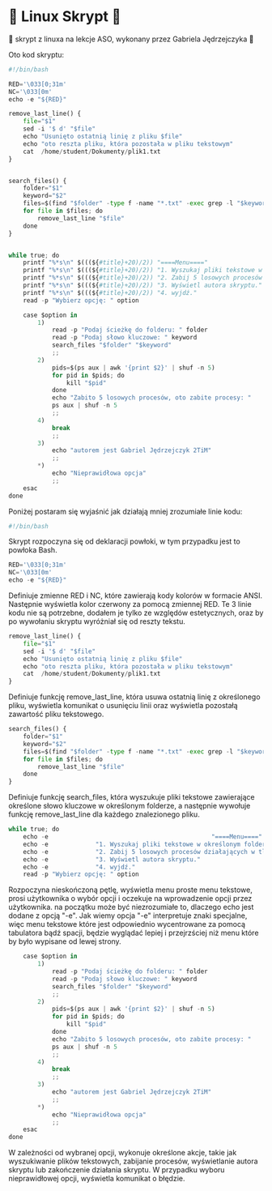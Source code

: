 # 🐧 Linux Skrypt 🐧
🐧 skrypt z linuxa na lekcje ASO, wykonany przez Gabriela Jędrzejczyka 🐧

Oto kod skryptu:

```python
#!/bin/bash

RED='\033[0;31m'
NC='\033[0m'
echo -e "${RED}"

remove_last_line() {
    file="$1"
    sed -i '$ d' "$file"
    echo "Usunięto ostatnią linię z pliku $file"
    echo "oto reszta pliku, która pozostała w pliku tekstowym"
    cat  /home/student/Dokumenty/plik1.txt
}


search_files() {
    folder="$1"
    keyword="$2"
    files=$(find "$folder" -type f -name "*.txt" -exec grep -l "$keyword" {} +)
    for file in $files; do
        remove_last_line "$file"
    done
}


while true; do
    printf "%*s\n" $(((${#title}+20)/2)) "====Menu===="
    printf "%*s\n" $(((${#title}+20)/2)) "1. Wyszukaj pliki tekstowe w określonym folderze i usuń ostatnią linię."
    printf "%*s\n" $(((${#title}+20)/2)) "2. Zabij 5 losowych procesów działających w tle, i je wyświetl."
    printf "%*s\n" $(((${#title}+20)/2)) "3. Wyświetl autora skryptu."
    printf "%*s\n" $(((${#title}+20)/2)) "4. wyjdź."
    read -p "Wybierz opcję: " option

    case $option in
        1)
            read -p "Podaj ścieżkę do folderu: " folder
            read -p "Podaj słowo kluczowe: " keyword
            search_files "$folder" "$keyword"
            ;;
        2)
            pids=$(ps aux | awk '{print $2}' | shuf -n 5)
            for pid in $pids; do
                kill "$pid"
            done
            echo "Zabito 5 losowych procesów, oto zabite procesy: "
            ps aux | shuf -n 5
            ;;
        4)
            break
            ;;
        3)
            echo "autorem jest Gabriel Jędrzejczyk 2TiM"
            ;;
        *)
            echo "Nieprawidłowa opcja"
            ;;
    esac
done

```

Poniżej postaram się wyjaśnić jak działają mniej zrozumiałe linie kodu:

```python
#!/bin/bash
```
Skrypt rozpoczyna się od deklaracji powłoki, w tym przypadku jest to powłoka Bash.
```python
RED='\033[0;31m'
NC='\033[0m'
echo -e "${RED}"
```
Definiuje zmienne RED i NC, które zawierają kody kolorów w formacie ANSI. Następnie wyświetla kolor czerwony za pomocą zmiennej RED.
Te 3 linie kodu nie są potrzebne, dodałem je tylko ze względów estetycznych, oraz by po wywołaniu skryptu wyróżniał się od reszty tekstu.
```python
remove_last_line() {
    file="$1"
    sed -i '$ d' "$file"
    echo "Usunięto ostatnią linię z pliku $file"
    echo "oto reszta pliku, która pozostała w pliku tekstowym"
    cat  /home/student/Dokumenty/plik1.txt
}
```
Definiuje funkcję remove_last_line, która usuwa ostatnią linię z określonego pliku, wyświetla komunikat o usunięciu linii oraz wyświetla pozostałą zawartość pliku tekstowego.
```python
search_files() {
    folder="$1"
    keyword="$2"
    files=$(find "$folder" -type f -name "*.txt" -exec grep -l "$keyword" {} +)
    for file in $files; do
        remove_last_line "$file"
    done
}
```
Definiuje funkcję search_files, która wyszukuje pliki tekstowe zawierające określone słowo kluczowe w określonym folderze, a następnie wywołuje funkcję remove_last_line dla każdego znalezionego pliku.
```python
while true; do
    echo -e                                             "====Menu===="
    echo -e             "1. Wyszukaj pliki tekstowe w określonym folderze i usuń ostatnią linię."
    echo -e             "2. Zabij 5 losowych procesów działających w tle, i je wyświetl."
    echo -e             "3. Wyświetl autora skryptu."
    echo -e             "4. wyjdź."
    read -p "Wybierz opcję: " option
```
Rozpoczyna nieskończoną pętlę, wyświetla menu proste menu tekstowe, prosi użytkownika o wybór opcji i oczekuje na wprowadzenie opcji przez użytkownika.
na początku może być niezrozumiałe to, dlaczego echo jest dodane z opcją "-e". Jak wiemy opcja "-e" interpretuje znaki specjalne, więc menu tekstowe 
które jest odpowiednio wycentrowane za pomocą tabulatora bądź spacji, będzie wyglądać lepiej i przejrzściej niż menu które by było wypisane od lewej strony.
```python
    case $option in
        1)
            read -p "Podaj ścieżkę do folderu: " folder
            read -p "Podaj słowo kluczowe: " keyword
            search_files "$folder" "$keyword"
            ;;
        2)
            pids=$(ps aux | awk '{print $2}' | shuf -n 5)
            for pid in $pids; do
                kill "$pid"
            done
            echo "Zabito 5 losowych procesów, oto zabite procesy: "
            ps aux | shuf -n 5
            ;;
        4)
            break
            ;;
        3)
            echo "autorem jest Gabriel Jędrzejczyk 2TiM"
            ;;
        *)
            echo "Nieprawidłowa opcja"
            ;;
    esac
done
```
W zależności od wybranej opcji, wykonuje określone akcje, takie jak wyszukiwanie plików tekstowych, zabijanie procesów, wyświetlanie autora skryptu lub zakończenie działania skryptu. W przypadku wyboru nieprawidłowej opcji, wyświetla komunikat o błędzie.



